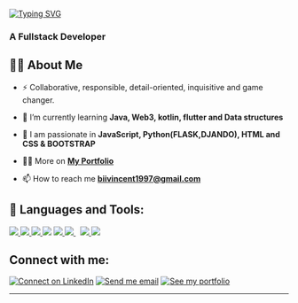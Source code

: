 [![Typing SVG](https://readme-typing-svg.herokuapp.com?duration=7000&color=%288CB8FF&vCenter=true&width=800&height=40&lines=Hello+|+Bonjour+;+Welcome+to+my+Github+profile+I'm+Vincent+Kipkirui+🌍 )](https://git.io/typing-svg)
<h3>A Fullstack Developer</h3>


## 🙋‍♂️ About Me

- ⚡ Collaborative, responsible, detail-oriented, inquisitive and game changer.
  
- 🌱 I’m currently learning **Java, Web3, kotlin, flutter and Data structures**
- 🌱 I am passionate in  **JavaScript, Python(FLASK,DJANDO), HTML and CSS & BOOTSTRAP**

- 👨‍💻 More on **[My Portfolio](https://jepkess.github.io/Updatedportfolio/)**

- 📫 How to reach me **biivincent1997@gmail.com**


## 🚀 Languages and Tools:

<p align="left"> 
    <a href="https://developer.mozilla.org/en-US/docs/Web/JavaScript" target="_blank"> <img src="https://img.icons8.com/color/48/000000/javascript.png"/> </a> 
    <a href="https://reactjs.org/" target="_blank"> <img src="https://img.icons8.com/color/48/000000/react-native.png"/> </a>
    <a href="https://www.w3.org/html/" target="_blank"> <img src="https://img.icons8.com/color/48/000000/html-5.png"/> </a> 
    <a href="https://www.w3schools.com/css/" target="_blank"> <img src="https://img.icons8.com/color/48/000000/css3.png"/></a> 
    <a href="https://www.java.com" target="_blank"> <img src="https://img.icons8.com/color/48/000000/java-coffee-cup-logo.png"/> </a>
    <a style="padding-right:8px;" href="https://www.mysql.com/" target="_blank"> <img src="https://img.icons8.com/fluent/50/000000/mysql-logo.png"/> </a>
    <a href="https://firebase.google.com/" target="_blank"> <img src="https://img.icons8.com/color/48/000000/firebase.png"/> </a>  
    <a href="https://git-scm.com/" target="_blank"> <img src="https://img.icons8.com/color/48/000000/git.png"/> </a> 
</p>

## Connect with me:
<p align="centre">

[![Connect on LinkedIn](https://img.shields.io/badge/--linkedin?label=LinkedIn&logo=LinkedIn&style=social)](https://www.linkedin.com/in/vincent-bii-595824239/) [![Send me email](https://img.shields.io/badge/--gmail?label=Gmail&logo=Gmail&style=social)](biivincent1997@gmail.com) [![See my portfolio](https://img.shields.io/badge/--portfolio?label=Portfolio&logo=portfolio&style=social)](https://jepkess.github.io/Updatedportfolio/)
___
</p>
